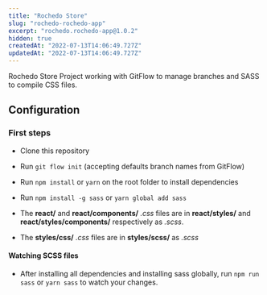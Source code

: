 ```yaml
---
title: "Rochedo Store"
slug: "rochedo-rochedo-app"
excerpt: "rochedo.rochedo-app@1.0.2"
hidden: true
createdAt: "2022-07-13T14:06:49.727Z"
updatedAt: "2022-07-13T14:06:49.727Z"
---
```

Rochedo Store Project working with GitFlow to manage branches and SASS to compile CSS files.

## Configuration

### First steps
- Clone this repository
- Run ```git flow init``` (accepting defaults branch names from GitFlow)
- Run ```npm install``` or ```yarn``` on the root folder to install dependencies
- Run ```npm install -g sass``` or ```yarn global add sass```

- The **react/** and **react/components/** *.css* files are in **react/styles/** and **react/styles/components/** respectively as *.scss*.
- The **styles/css/** *.css* files are in **styles/scss/** as *.scss*

#### Watching SCSS files
- After installing all dependencies and installing sass globally, run ```npm run sass``` or ```yarn sass``` to watch your changes.